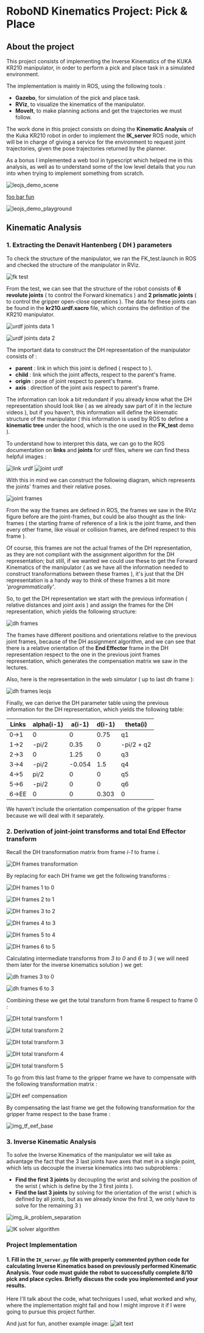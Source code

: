 
# **RoboND Kinematics Project: Pick & Place**

[//]: # (Image References)

[img_pipeline]: _imgs/img_pickAndPlace_pipeline_1.png
[img_leojs_demo_scene]: _imgs/img_webtool_demo_scene.png
[img_leojs_demo_playground]: _imgs/img_webtool_demo_playground.png
[img_fk_test_launch]: _imgs/img_fk_test_launch.png
[img_joints_from_kr210_urdf_1]: _imgs/img_joints_from_kr210_urdf_1.png
[img_joints_from_kr210_urdf_2]: _imgs/img_joints_from_kr210_urdf_2.png
[img_joint_definition]: _imgs/img_joint_definition.png
[img_link_definition]: _imgs/img_link_definition.png
[img_joints_frames]: _imgs/img_joints_frames.png
[img_dh_representation_1]: _imgs/img_dh_representation_1.png
[img_dh_representation_2]: _imgs/img_dh_representation_2.png

[img_tf_i_i_1]: _imgs/img_tf_i_i_1.png
[img_tf_6_5]: _imgs/img_tf_6_5.png
[img_tf_5_4]: _imgs/img_tf_5_4.png
[img_tf_4_3]: _imgs/img_tf_4_3.png
[img_tf_3_2]: _imgs/img_tf_3_2.png
[img_tf_2_1]: _imgs/img_tf_2_1.png
[img_tf_1_0]: _imgs/img_tf_1_0.png

[img_total_transform_1]: _imgs/img_total_transform_1.png
[img_total_transform_2]: _imgs/img_total_transform_2.png
[img_total_transform_3]: _imgs/img_total_transform_3.png
[img_total_transform_4]: _imgs/img_total_transform_4.png
[img_total_transform_5]: _imgs/img_total_transform_5.png

[img_tf_eef_compensation]: _imgs/img_tf_eef_compensation.png
[img_tf_eef_base]: _imgs/img_tf_eef_base.png

[img_tf_3_0]: _imgs/img_tf_3_0.png
[img_tf_6_3]: _imgs/img_tf_6_3.png

[img_ik_problem_separation]: _imgs/img_ik_problem_separation.png
[img_ik_solver_algorithm]: _imgs/img_ik_solver_algorithm.png

[gif_fk_test]: _imgs/gif_fk_test.gif

[image1]: ./misc_images/misc1.png
[image2]: ./misc_images/misc3.png
[image3]: ./misc_images/misc2.png

## **About the project**

This project consists of implementing the Inverse Kinematics of the KUKA KR210 manipulator, in order to perform a pick and place task in a simulated environment.

The implementation is mainly in ROS, using the following tools :

*   **Gazebo**, for simulation of the pick and place task.
*   **RViz**, to visualize the kinematics of the manipulator.
*   **MoveIt**, to make planning actions and get the trajectories we must follow.

The work done in this project consists on doing the **Kinematic Analysis** of the Kuka KR210 robot in order to implement the **IK_server** ROS node, which will be in charge of giving a service for the environment to request joint trajectories, given the pose trajectories returned by the planner.

As a bonus I implemented a web tool in typescript which helped me in this analysis, as well as to understand some of the low level details that you run into when trying to implement something from scratch.

![leojs_demo_scene][img_leojs_demo_scene]

[foo bar fun](https://wpumacay.github.io/leoJS/index.html)

![leojs_demo_playground][img_leojs_demo_playground]

## **Kinematic Analysis**

### **1. Extracting the Denavit Hantenberg ( DH ) parameters**

To check the structure of the manipulator, we ran the FK_test.launch in ROS and checked the structure of the manipulator in RViz.

![fk test][img_fk_test_launch]

From the test, we can see that the structure of the robot consists of **6 revolute joints** ( to control the Forward kinematics ) and **2 prismatic joints** ( to control the gripper open-close operations ). The data for these joints can be found in the **kr210.urdf.xacro** file, which contains the definition of the KR210 manipulator.

![urdf joints data 1][img_joints_from_kr210_urdf_1]

![urdf joints data 2][img_joints_from_kr210_urdf_2]

The important data to construct the DH representation of the manipulator consists of :

*   **parent** : link in which this joint is defined ( respect to ).
*   **child**  : link which the joint affects, respect to the parent's frame.
*   **origin** : pose of joint respect to parent's frame.
*   **axis**   : direction of the joint axis respect to parent's frame.

The information can look a bit redundant if you already know what the DH representation should look like ( as we already saw part of it in the lecture videos ), but if you haven't, this information will define the kinematic structure of the manipulator ( this information is used by ROS to define a **kinematic tree** under the hood, which is the one used in the **FK_test** demo ).

To understand how to interpret this data, we can go to the ROS documentation on **links** and **joints** for urdf files, where we can find thess helpful images :

![link urdf][img_link_definition]
![joint urdf][img_joint_definition]

With this in mind we can construct the following diagram, which represents the joints' frames and their relative poses.

![joint frames][img_joints_frames]

From the way the frames are defined in ROS, the frames we saw in the RViz figure before are the joint-frames, but could be also thought as the link-frames ( the starting frame of reference of a link is the joint frame, and then every other frame, like visual or collision frames, are defined respect to this frame ).

Of course, this frames are not the actual frames of the DH representation, as they are not compliant with the assignment algorithm for the DH representation; but still, if we wanted we could use these to get the Forward Kinematics of the manipulator ( as we have all the information needed to construct transformations between these frames ), it's just that the DH representation is a handy way to think of these frames a bit more *'programmatically'*.

So, to get the DH representation we start with the previous information ( relative distances and joint axis ) and assign the frames for the DH representation, which yields the following structure:

![dh frames][img_dh_representation_1]

The frames have different positions and orientations relative to the previous joint frames, because of the DH assignment algorithm, and we can see that there is a relative orientation of the **End Effector** frame in the DH representation respect to the one in the previous joint frames representation, which generates the compensation matrix we saw in the lectures.

Also, here is the representation in the web simulator ( up to last dh frame ):

![dh frames leojs][img_dh_representation_2]

Finally, we can derive the DH parameter table using the previous information for the DH representation, which yields the following table: 

Links | alpha(i-1) | a(i-1) | d(i-1) | theta(i)
----- | ---------- | ------ | ------ | --------
0->1  |      0     |   0    | 0.75   | q1
1->2  |   -pi/2    |  0.35  | 0      | -pi/2 + q2
2->3  |      0     | 1.25   | 0      | q3
3->4  |   -pi/2    | -0.054 | 1.5    | q4
4->5  |    pi/2    |   0    | 0      | q5
5->6  |   -pi/2    |   0    | 0      | q6
6->EE |     0      |   0    | 0.303  | 0

We haven't include the orientation compensation of the gripper frame because we will deal with it separately.

### **2. Derivation of joint-joint transforms and total End Effector transform**

Recall the DH transformation matrix from frame *i-1* to frame *i*.

![DH frames transformation][img_tf_i_i_1]

By replacing for each DH frame we get the following transforms :

![DH frames 1 to 0][img_tf_1_0]

![DH frames 2 to 1][img_tf_2_1]

![DH frames 3 to 2][img_tf_3_2]

![DH frames 4 to 3][img_tf_4_3]

![DH frames 5 to 4][img_tf_5_4]

![DH frames 6 to 5][img_tf_6_5]

Calculating intermediate transforms from *3 to 0* and *6 to 3* ( we will need them later for the inverse kinematics solution ) we get:

![dh frames 3 to 0][img_tf_3_0]

![dh frames 6 to 3][img_tf_6_3]

Combining these we get the total transform from frame 6 respect to frame 0 :

![DH total transform 1][img_total_transform_1]

![DH total transform 2][img_total_transform_2]

![DH total transform 3][img_total_transform_3]

![DH total transform 4][img_total_transform_4]

![DH total transform 5][img_total_transform_5]

To go from this last frame to the gripper frame we have to compensate with the following transformation matrix :

![DH eef compensation][img_tf_eef_compensation]

By compensating the last frame we get the following transformation for the gripper frame respect to the base frame :

![img_tf_eef_base][img_tf_eef_base]

### 3. Inverse Kinematic Analysis

To solve the Inverse Kinematics of the manipulator we will take as advantage the fact that the 3 last joints have axes that met in a single point, which lets us decouple the inverse kinematics into two subproblems : 

*   **Find the first 3 joints** by decoupling the wrist and solving the position of the wrist ( which is define by the 3 first joints ).
*   **Find the last 3 joints** by solving for the orientation of the wrist ( which is defined by all joints, but as we already know the first 3, we only have to solve for the remaining 3 )

![img_ik_problem_separation][img_ik_problem_separation]


![IK solver algorithm][img_ik_solver_algorithm]

### Project Implementation

#### 1. Fill in the `IK_server.py` file with properly commented python code for calculating Inverse Kinematics based on previously performed Kinematic Analysis. Your code must guide the robot to successfully complete 8/10 pick and place cycles. Briefly discuss the code you implemented and your results. 


Here I'll talk about the code, what techniques I used, what worked and why, where the implementation might fail and how I might improve it if I were going to pursue this project further.  


And just for fun, another example image:
![alt text][image3]


